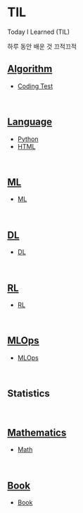 # TIL
Today I Learned (TIL)

하루 동안 배운 것 끄적끄적

## [Algorithm](./Algorithm/)
- [Coding Test](./Algorithm/coding-test.md)
<br>

## [Language](./Language/)
- [Python](./Language/python.md)
- [HTML](./Language/html.md)
<br>

## [ML](./ML/)
- [ML](./ML/ml.md)
<br>

## [DL](./DL/)
- [DL](./DL/dl.md)

<br>

## [RL](./RL/)
- [RL](./RL/rl.md)

<br>

## [MLOps](./MLOps/)
- [MLOps](./MLOps/mlops.md)
<br>

## Statistics

<br>

## [Mathematics](./Math/)
- [Math](./Math/math.md)
<br>

## [Book](./Book/)
- [Book](./Book/book.md)